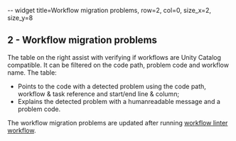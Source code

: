 -- widget title=Workflow migration problems, row=2, col=0, size_x=2, size_y=8

## 2 - Workflow migration problems

The table on the right assist with verifying if workflows are Unity Catalog compatible. It can be filtered on the code
path, problem code and workflow name. The table:
- Points to the code with a detected problem using the code path, workflow & task reference and start/end line & column;
- Explains the detected problem with a humanreadable message and a problem code.

The workflow migration problems are updated after running
[workflow linter workflow](https://github.com/databrickslabs/ucx/blob/main/README.md#workflow-linter-workflow).
